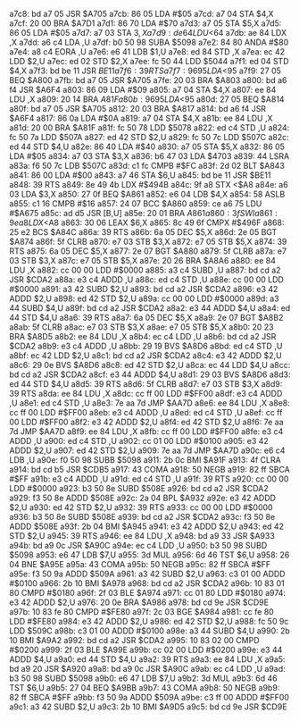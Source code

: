 a7c8: bd a7 05     JSR    $A705
a7cb: 86 05        LDA    #$05
a7cd: a7 04        STA    $4,X
a7cf: 20 00        BRA    $A7D1
a7d1: 86 70        LDA    #$70
a7d3: a7 05        STA    $5,X
a7d5: 86 05        LDA    #$05
a7d7: a7 03        STA    $3,X
a7d9: de 64        LDU    <$64
a7db: ae 84        LDX    ,X
a7dd: a6 c4        LDA    ,U
a7df: b0 50 98     SUBA   $5098
a7e2: 84 80        ANDA   #$80
a7e4: a8 c4        EORA   ,U
a7e6: e6 41        LDB    $1,U
a7e8: ed 84        STD    ,X
a7ea: ec 42        LDD    $2,U
a7ec: ed 02        STD    $2,X
a7ee: fc 50 44     LDD    $5044
a7f1: ed 04        STD    $4,X
a7f3: bd be 11     JSR    $BE11
a7f6: 39           RTS
a7f7: 96 95        LDA    <$95
a7f9: 27 05        BEQ    $A800
a7fb: bd a7 05     JSR    $A705
a7fe: 20 03        BRA    $A803
a800: bd a6 f4     JSR    $A6F4
a803: 86 09        LDA    #$09
a805: a7 04        STA    $4,X
a807: ee 84        LDU    ,X
a809: 20 14        BRA    $A81F
a80b: 96 95        LDA    <$95
a80d: 27 05        BEQ    $A814
a80f: bd a7 05     JSR    $A705
a812: 20 03        BRA    $A817
a814: bd a6 f4     JSR    $A6F4
a817: 86 0a        LDA    #$0A
a819: a7 04        STA    $4,X
a81b: ee 84        LDU    ,X
a81d: 20 00        BRA    $A81F
a81f: fc 50 78     LDD    $5078
a822: ed c4        STD    ,U
a824: fc 50 7a     LDD    $507A
a827: ed 42        STD    $2,U
a829: fc 50 7c     LDD    $507C
a82c: ed 44        STD    $4,U
a82e: 86 40        LDA    #$40
a830: a7 05        STA    $5,X
a832: 86 05        LDA    #$05
a834: a7 03        STA    $3,X
a836: b6 47 03     LDA    $4703
a839: 44           LSRA
a83a: f6 50 7c     LDB    $507C
a83d: c1 fc        CMPB   #$FC
a83f: 2d 02        BLT    $A843
a841: 86 00        LDA    #$00
a843: a7 46        STA    $6,U
a845: bd be 11     JSR    $BE11
a848: 39           RTS
a849: 8e 49 4b     LDX    #$494B
a84c: 9f a8        STX    <$A8
a84e: a6 03        LDA    $3,X
a850: 27 0f        BEQ    $A861
a852: e6 04        LDB    $4,X
a854: 58           ASLB
a855: c1 16        CMPB   #$16
a857: 24 07        BCC    $A860
a859: ce a6 75     LDU    #$A675
a85c: ad d5        JSR    [B,U]
a85e: 20 01        BRA    $A861
a860: 3f           SWI
a861: 9e a8        LDX    <$A8
a863: 30 06        LEAX   $6,X
a865: 8c 49 6f     CMPX   #$496F
a868: 25 e2        BCS    $A84C
a86a: 39           RTS
a86b: 6a 05        DEC    $5,X
a86d: 2e 05        BGT    $A874
a86f: 5f           CLRB
a870: e7 03        STB    $3,X
a872: e7 05        STB    $5,X
a874: 39           RTS
a875: 6a 05        DEC    $5,X
a877: 2e 07        BGT    $A880
a879: 5f           CLRB
a87a: e7 03        STB    $3,X
a87c: e7 05        STB    $5,X
a87e: 20 26        BRA    $A8A6
a880: ee 84        LDU    ,X
a882: cc 00 00     LDD    #$0000
a885: a3 c4        SUBD   ,U
a887: bd cd a2     JSR    $CDA2
a88a: e3 c4        ADDD   ,U
a88c: ed c4        STD    ,U
a88e: cc 00 00     LDD    #$0000
a891: a3 42        SUBD   $2,U
a893: bd cd a2     JSR    $CDA2
a896: e3 42        ADDD   $2,U
a898: ed 42        STD    $2,U
a89a: cc 00 00     LDD    #$0000
a89d: a3 44        SUBD   $4,U
a89f: bd cd a2     JSR    $CDA2
a8a2: e3 44        ADDD   $4,U
a8a4: ed 44        STD    $4,U
a8a6: 39           RTS
a8a7: 6a 05        DEC    $5,X
a8a9: 2e 07        BGT    $A8B2
a8ab: 5f           CLRB
a8ac: e7 03        STB    $3,X
a8ae: e7 05        STB    $5,X
a8b0: 20 23        BRA    $A8D5
a8b2: ee 84        LDU    ,X
a8b4: ec c4        LDD    ,U
a8b6: bd cd a2     JSR    $CDA2
a8b9: e3 c4        ADDD   ,U
a8bb: 29 19        BVS    $A8D6
a8bd: ed c4        STD    ,U
a8bf: ec 42        LDD    $2,U
a8c1: bd cd a2     JSR    $CDA2
a8c4: e3 42        ADDD   $2,U
a8c6: 29 0e        BVS    $A8D6
a8c8: ed 42        STD    $2,U
a8ca: ec 44        LDD    $4,U
a8cc: bd cd a2     JSR    $CDA2
a8cf: e3 44        ADDD   $4,U
a8d1: 29 03        BVS    $A8D6
a8d3: ed 44        STD    $4,U
a8d5: 39           RTS
a8d6: 5f           CLRB
a8d7: e7 03        STB    $3,X
a8d9: 39           RTS
a8da: ee 84        LDU    ,X
a8dc: cc ff 00     LDD    #$FF00
a8df: e3 c4        ADDD   ,U
a8e1: ed c4        STD    ,U
a8e3: 7e aa 7d     JMP    $AA7D
a8e6: ee 84        LDU    ,X
a8e8: cc ff 00     LDD    #$FF00
a8eb: e3 c4        ADDD   ,U
a8ed: ed c4        STD    ,U
a8ef: cc ff 00     LDD    #$FF00
a8f2: e3 42        ADDD   $2,U
a8f4: ed 42        STD    $2,U
a8f6: 7e aa 7d     JMP    $AA7D
a8f9: ee 84        LDU    ,X
a8fb: cc ff 00     LDD    #$FF00
a8fe: e3 c4        ADDD   ,U
a900: ed c4        STD    ,U
a902: cc 01 00     LDD    #$0100
a905: e3 42        ADDD   $2,U
a907: ed 42        STD    $2,U
a909: 7e aa 7d     JMP    $AA7D
a90c: e6 c4        LDB    ,U
a90e: f0 50 98     SUBB   $5098
a911: 2b 0c        BMI    $A91F
a913: 4f           CLRA
a914: bd cd b5     JSR    $CDB5
a917: 43           COMA
a918: 50           NEGB
a919: 82 ff        SBCA   #$FF
a91b: e3 c4        ADDD   ,U
a91d: ed c4        STD    ,U
a91f: 39           RTS
a920: cc 00 00     LDD    #$0000
a923: b3 50 8e     SUBD   $508E
a926: bd cd a2     JSR    $CDA2
a929: f3 50 8e     ADDD   $508E
a92c: 2a 04        BPL    $A932
a92e: e3 42        ADDD   $2,U
a930: ed 42        STD    $2,U
a932: 39           RTS
a933: cc 00 00     LDD    #$0000
a936: b3 50 8e     SUBD   $508E
a939: bd cd a2     JSR    $CDA2
a93c: f3 50 8e     ADDD   $508E
a93f: 2b 04        BMI    $A945
a941: e3 42        ADDD   $2,U
a943: ed 42        STD    $2,U
a945: 39           RTS
a946: ee 84        LDU    ,X
a948: bd a9 33     JSR    $A933
a94b: bd a9 0c     JSR    $A90C
a94e: ec c4        LDD    ,U
a950: b3 50 98     SUBD   $5098
a953: e6 47        LDB    $7,U
a955: 3d           MUL
a956: 6d 46        TST    $6,U
a958: 26 04        BNE    $A95E
a95a: 43           COMA
a95b: 50           NEGB
a95c: 82 ff        SBCA   #$FF
a95e: f3 50 9a     ADDD   $509A
a961: a3 42        SUBD   $2,U
a963: c3 01 00     ADDD   #$0100
a966: 2b 10        BMI    $A978
a968: bd cd a2     JSR    $CDA2
a96b: 10 83 01 80  CMPD   #$0180
a96f: 2f 03        BLE    $A974
a971: cc 01 80     LDD    #$0180
a974: e3 42        ADDD   $2,U
a976: 20 0e        BRA    $A986
a978: bd cd 9e     JSR    $CD9E
a97b: 10 83 fe 80  CMPD   #$FE80
a97f: 2c 03        BGE    $A984
a981: cc fe 80     LDD    #$FE80
a984: e3 42        ADDD   $2,U
a986: ed 42        STD    $2,U
a988: fc 50 9c     LDD    $509C
a98b: c3 01 00     ADDD   #$0100
a98e: a3 44        SUBD   $4,U
a990: 2b 10        BMI    $A9A2
a992: bd cd a2     JSR    $CDA2
a995: 10 83 02 00  CMPD   #$0200
a999: 2f 03        BLE    $A99E
a99b: cc 02 00     LDD    #$0200
a99e: e3 44        ADDD   $4,U
a9a0: ed 44        STD    $4,U
a9a2: 39           RTS
a9a3: ee 84        LDU    ,X
a9a5: bd a9 20     JSR    $A920
a9a8: bd a9 0c     JSR    $A90C
a9ab: ec c4        LDD    ,U
a9ad: b3 50 98     SUBD   $5098
a9b0: e6 47        LDB    $7,U
a9b2: 3d           MUL
a9b3: 6d 46        TST    $6,U
a9b5: 27 04        BEQ    $A9BB
a9b7: 43           COMA
a9b8: 50           NEGB
a9b9: 82 ff        SBCA   #$FF
a9bb: f3 50 9a     ADDD   $509A
a9be: c3 ff 00     ADDD   #$FF00
a9c1: a3 42        SUBD   $2,U
a9c3: 2b 10        BMI    $A9D5
a9c5: bd cd 9e     JSR    $CD9E
